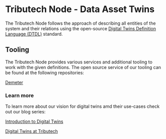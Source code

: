 # Tributech Node - Data Asset Twins

The Tributech Node follows the approach of describing all entities of the system and their relations using the open-source [Digital Twins Definition Language (DTDL)](https://github.com/Azure/opendigitaltwins-dtdl/blob/master/DTDL/v2/dtdlv2.md) standard.

## Tooling

The Tributech Node provides various services and additional tooling to work with the given definitions. The open source service of our tooling can be found at the following repositories:

[Demeter](https://github.com/tributech-solutions/tributech-demeter)


### Learn more

To learn more about our vision for digital twins amd their use-cases check out our blog series:

[Introduction to Digital Twins](https://www.tributech.io/blog/introduction-digital-twins)

[Digital Twins at Tributech](https://www.tributech.io/blog/digital-twins-at-tributech)

